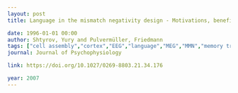 ```yaml
---
layout: post
title: Language in the mismatch negativity design - Motivations, benefits, and prospects

date: 1996-01-01 00:00
author: Shtyrov, Yury and Pulvermüller, Friedmann
tags: ["cell assembly","cortex","EEG","language","MEG","MMN","memory trace","speech"]
journal: Journal of Psychophysiology

link: https://doi.org/10.1027/0269-8803.21.34.176

year: 2007
---
```



